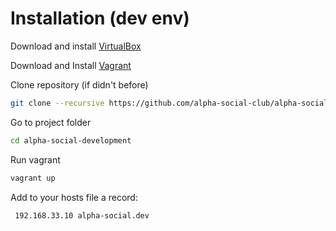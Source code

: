# Installation (dev env)

Download and install [VirtualBox](https://www.virtualbox.org/wiki/Downloads)

Download and Install [Vagrant](https://www.vagrantup.com/downloads.html)

Clone repository (if didn't before)
```bash
git clone --recursive https://github.com/alpha-social-club/alpha-social-development
```
Go to project folder
```bash
cd alpha-social-development
```

Run vagrant
```bash
vagrant up
```

Add to your hosts file a record:
```nano
 192.168.33.10 alpha-social.dev
```

